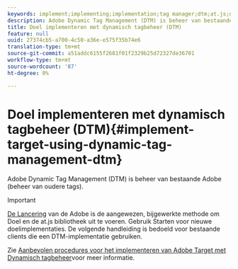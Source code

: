 ```yaml
---
keywords: implement;implementing;implementation;tag manager;dtm;at.js;dynamic tag management
description: Adobe Dynamic Tag Management (DTM) is beheer van bestaande Adobe (beheer van oudere tags).
title: Doel implementeren met dynamisch tagbeheer (DTM)
feature: null
uuid: 27374cb5-a700-4c50-a36e-e575f35b74e6
translation-type: tm+mt
source-git-commit: a51addc6155f2681f01f2329b25d72327de36701
workflow-type: tm+mt
source-wordcount: '87'
ht-degree: 0%

---
```



# Doel implementeren met dynamisch tagbeheer (DTM){#implement-target-using-dynamic-tag-management-dtm}

Adobe Dynamic Tag Management (DTM) is beheer van bestaande Adobe (beheer van oudere tags).

>[!IMPORTANT]
>
>[De Lancering](../../../c-implementing-target/c-implementing-target-for-client-side-web/how-to-deployatjs/cmp-implementing-target-using-adobe-launch.md#topic_5234DDAEB0834333BD6BA1B05892FC25) van de Adobe is de aangewezen, bijgewerkte methode om Doel en de at.js bibliotheek uit te voeren. Gebruik Starten voor nieuwe doelimplementaties. De volgende handleiding is bedoeld voor bestaande clients die een DTM-implementatie gebruiken.

Zie [Aanbevolen procedures voor het implementeren van Adobe Target met Dynamisch tagbeheer](https://docs.adobe.com/content/help/en/dtm/implementing/overview.html)voor meer informatie.
